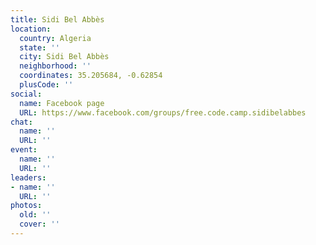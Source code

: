 ```yaml
---
title: Sidi Bel Abbès
location:
  country: Algeria
  state: ''
  city: Sidi Bel Abbès
  neighborhood: ''
  coordinates: 35.205684, -0.62854
  plusCode: ''
social:
  name: Facebook page
  URL: https://www.facebook.com/groups/free.code.camp.sidibelabbes
chat:
  name: ''
  URL: ''
event:
  name: ''
  URL: ''
leaders:
- name: ''
  URL: ''
photos:
  old: ''
  cover: ''
---
```

